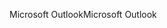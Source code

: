 <span data-ttu-id="04ec2-101">Microsoft Outlook</span><span class="sxs-lookup"><span data-stu-id="04ec2-101">Microsoft Outlook</span></span>